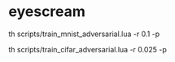 # eyescream

th scripts/train_mnist_adversarial.lua -r 0.1 -p

th scripts/train_cifar_adversarial.lua -r 0.025 -p
